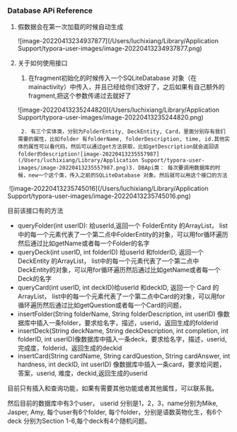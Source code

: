 ### Database APi Reference

1. 假数据会在第一次加载的时候自动生成

   ![image-20220413234937877](/Users/luchixiang/Library/Application Support/typora-user-images/image-20220413234937877.png)

2. 关于如何使用接口

   1. 在fragment初始化的时候传入一个SQLiteDatabase 对象（在mainactivity）中传入，并且已经给你们改好了，之后如果有自己额外的fragment,把这个参数传递过去就好了

   ![image-20220413235244820](/Users/luchixiang/Library/Application Support/typora-user-images/image-20220413235244820.png)

		2. 有三个实体类，分别为FolderEntity, DeckEntity, Card，里面分别存有我们需要的属性，比如folder 有folderName, folderDescription, time, id.其他实体的属性可以看代码，然后可以通过get方法获取，比如getDescription就会返回该folder的description![image-20220413235557987](/Users/luchixiang/Library/Application Support/typora-user-images/image-20220413235557987.png)3. DBApi类： 每次要调用数据库的时候，new一个这个类，传入之前的SQLiteDatabase 对象。然后就可以用这个接口的方法

​	![image-20220413235745016](/Users/luchixiang/Library/Application Support/typora-user-images/image-20220413235745016.png)

目前该接口有的方法

- queryFolder(int userID): 给userId,返回一个 FolderEntity 的ArrayList， list中的每一个元素代表了一个第二点中FolderEntity的对象，可以用for循环遍历然后通过比如getName或者每一个Folder的名字
- queryDeck(int userID, int folderID)  给userId 和folderID, 返回一个 DeckEntity 的ArrayList， list中的每一个元素代表了一个第二点中DeckEntity的对象，可以用for循环遍历然后通过比如getName或者每一个Deck的名字
- queryCard(int userID, int deckID)给userId 和deckID, 返回一个 Card 的ArrayList， list中的每一个元素代表了一个第二点中Card的对象，可以用for循环遍历然后通过比如getQuestion或者每一个Card的问题，
- insertFolder(String folderName, String folderDescription, int userID) 像数据库中插入一条folder，要求给名字，描述，userid，返回生成的folderid
- insertDeck(String deckName, String deckDescription, int completion, int folderID, int userID)像数据库中插入一条deck，要求给名字，描述，userid, 完成度，folderid，返回生成的deckid
- insertCard(String cardName, String cardQuestion, String cardAnswer, int hardness, int deckID, int userID) 像数据库中插入一条card，要求给问题，答案，userid, 难度，deckid,返回生成的userid



目前只有插入和查询功能，如果有需要其他功能或者其他属性，可以联系我。

然后目前的数据库中有3个user， userid 分别是1，2，3，name分别为Mike, Jasper, Amy, 每个user有6个folder, 每个folder，分别是语数英物化生，有6个deck 分别为Section 1-6,每个deck有4个随机问题。

